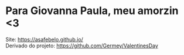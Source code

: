 # Para Giovanna Paula, meu amorzin <3
Site: https://asafebelo.github.io/<br/>
Derivado do projeto: https://github.com/Germey/ValentinesDay

